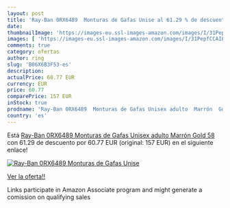 ```yaml
---
layout: post
title: 'Ray-Ban 0RX6489  Monturas de Gafas Unise al 61.29 % de descuento'
date: 
thumbnailImage: 'https://images-eu.ssl-images-amazon.com/images/I/31PepfCCAIL._SL200_.jpg'
images: [ 'https://images-eu.ssl-images-amazon.com/images/I/31PepfCCAIL._SL200_.jpg' ]
comments: true
category: ofertas
author: ring
slug: 'B06X6B3F53-es'
description:
actualPrice: 60.77 EUR
currency: EUR
price: 60.77
comparePrice: 157 EUR
inStock: true
prodname: 'Ray-Ban 0RX6489  Monturas de Gafas Unisex adulto  Marrón  Gold   58'
country: 'es'
---
```


Está [Ray-Ban 0RX6489  Monturas de Gafas Unisex adulto  Marrón  Gold   58](https://www.amazon.es/dp/B06X6B3F53/?tag=tolees-21) con 61.29 de descuento por 60.77 EUR (original: 157 EUR) en el siguiente enlace!

[![Ray-Ban 0RX6489  Monturas de Gafas Unise](https://images-eu.ssl-images-amazon.com/images/I/31PepfCCAIL._SL200_.jpg)](https://www.amazon.es/dp/B06X6B3F53/?tag=tolees-21)

[Ver la oferta!!](https://www.amazon.es/dp/B06X6B3F53/?tag=tolees-21)

Links participate in Amazon Associate program and might generate a comission on qualifying sales



